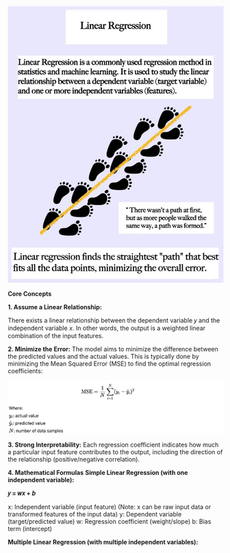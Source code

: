 ![Linear Regression Illustration](Linear.png)

**Core Concepts**

**1. Assume a Linear Relationship:**

There exists a linear relationship between the dependent variable 𝑦 and the independent variable 𝑥.
In other words, the output is a weighted linear combination of the input features.

**2. Minimize the Error:**
The model aims to minimize the difference between the predicted values and the actual values.
This is typically done by minimizing the Mean Squared Error (MSE) to find the optimal regression coefficients:

![Linear Regression Illustration](mse1.png)

**3. Strong Interpretability:**
Each regression coefficient indicates how much a particular input feature contributes to the output,
including the direction of the relationship (positive/negative correlation).

**4. Mathematical Formulas**
**Simple Linear Regression (with one independent variable):**

**𝑦 = 𝑤𝑥 + 𝑏**

x: Independent variable (input feature)
(Note: x can be raw input data or transformed features of the input data)
y: Dependent variable (target/predicted value)
w: Regression coefficient (weight/slope)
b: Bias term (intercept)

**Multiple Linear Regression (with multiple independent variables):**



